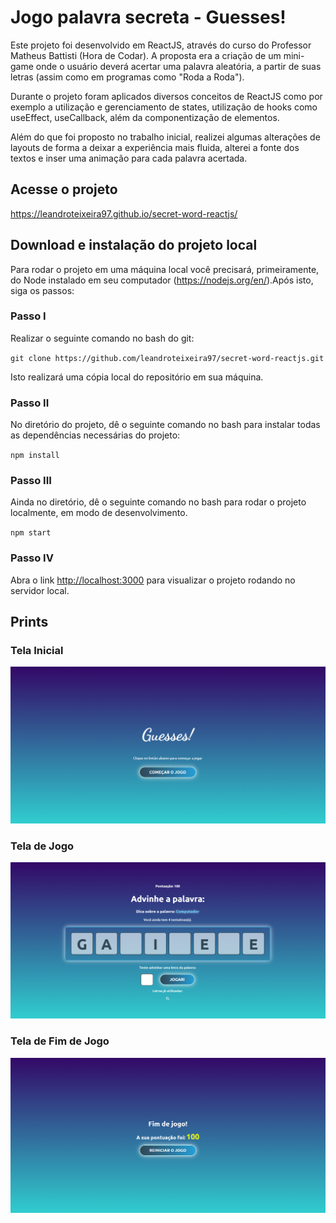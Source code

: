 # Jogo palavra secreta - Guesses!

Este projeto foi desenvolvido em ReactJS, através do curso do Professor Matheus Battisti (Hora de Codar). A proposta era a criação de um mini-game onde o usuário deverá acertar uma palavra aleatória, a partir de suas letras (assim como em programas como "Roda a Roda").

Durante o projeto foram aplicados diversos conceitos de ReactJS como por exemplo a utilização e gerenciamento de states, utilização de hooks como useEffect, useCallback, além da componentização de elementos.

Além do que foi proposto no trabalho inicial, realizei algumas alterações de layouts de forma a deixar a experiência mais fluida, alterei a fonte dos textos e inser uma animação para cada palavra acertada.

## Acesse o projeto

https://leandroteixeira97.github.io/secret-word-reactjs/

## Download e instalação do projeto local

Para rodar o projeto em uma máquina local você precisará, primeiramente, do Node instalado em seu computador (https://nodejs.org/en/).Após isto, siga os passos:

### Passo I
Realizar o seguinte comando no bash do git:

`git clone https://github.com/leandroteixeira97/secret-word-reactjs.git`

Isto realizará uma cópia local do repositório em sua máquina.

### Passo II
No diretório do projeto, dê o seguinte comando no bash para instalar todas as dependências necessárias do projeto:

 `npm install`

### Passo III
Ainda no diretório, dê o seguinte comando no bash para rodar o projeto localmente, em modo de desenvolvimento.

`npm start`


### Passo IV
Abra o link [http://localhost:3000](http://localhost:3000) para visualizar o projeto rodando no servidor local.

## Prints

### Tela Inicial

<img src='./readme/tela-inicial.png'/>

### Tela de Jogo

<img src='./readme/tela-jogo.png'/>

### Tela de Fim de Jogo

<img src='./readme/tela-fim-de-jogo.png'/>